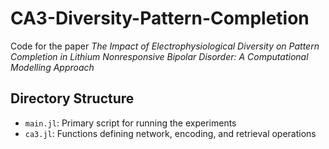 # CA3-Diversity-Pattern-Completion

Code for the paper *The Impact of Electrophysiological Diversity on Pattern Completion in Lithium Nonresponsive Bipolar Disorder: A Computational Modelling Approach* 

## Directory Structure 

- `main.jl`: Primary script for running the experiments 
- `ca3.jl`: Functions defining network, encoding, and retrieval operations


